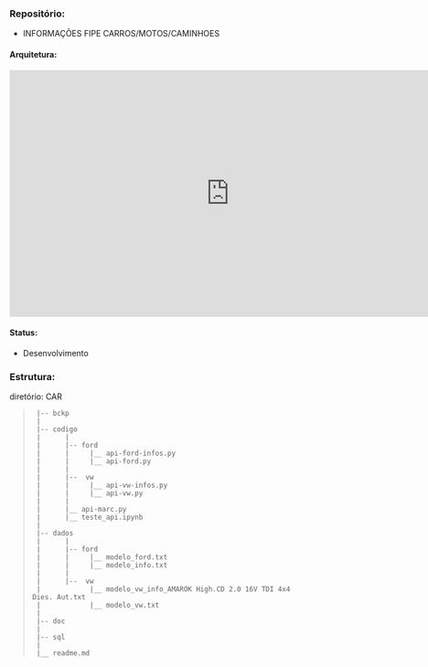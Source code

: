 ### Repositório:
-  INFORMAÇÕES FIPE CARROS/MOTOS/CAMINHOES

#### Arquitetura:
<iframe width="768" height="432" src="https://miro.com/app/live-embed/uXjVKa_U4QY=/?moveToViewport=-2767,-435,4371,1967&embedId=245744410293" frameborder="0" scrolling="no" allow="fullscreen; clipboard-read; clipboard-write" allowfullscreen></iframe>

#### Status:
- Desenvolvimento


### Estrutura:

diretório: CAR
 >      |-- bckp
 >      |
 >      |-- codigo
 >      |      |
 >      |      |-- ford
 >      |      |     |__ api-ford-infos.py
 >      |      |     |__ api-ford.py
 >      |      |
 >      |      |--  vw
 >      |      |     |__ api-vw-infos.py
 >      |      |     |__ api-vw.py
 >      |      |
 >      |      |__ api-marc.py
 >      |      |__ teste_api.ipynb
 >      |      
 >      |-- dados
 >      |      |
 >      |      |-- ford
 >      |      |     |__ modelo_ford.txt
 >      |      |     |__ modelo_info.txt
 >      |      | 
 >      |      |--  vw
 >      |            |__ modelo_vw_info_AMAROK High.CD 2.0 16V TDI 4x4 Dies. Aut.txt
 >      |            |__ modelo_vw.txt
 >      |
 >      |-- doc
 >      |
 >      |-- sql
 >      |
 >      |__ readme.md


